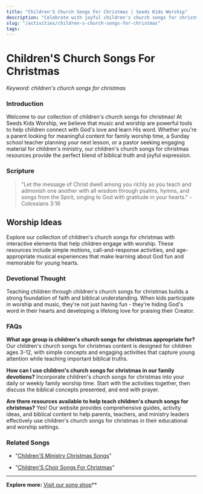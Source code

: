 ```yaml
---
title: "Children'S Church Songs For Christmas | Seeds Kids Worship"
description: "Celebrate with joyful children's church songs for christmas featuring biblical Christmas themes. Holiday worship music for children and families."
slug: "/activities/children-s-church-songs-for-christmas"
tags:
---
```


# Children'S Church Songs For Christmas

_Keyword: children's church songs for christmas_

### Introduction

Welcome to our collection of children's church songs for christmas! At Seeds Kids Worship, we believe that music and worship are powerful tools to help children connect with God's love and learn His word. Whether you're a parent looking for meaningful content for family worship time, a Sunday school teacher planning your next lesson, or a pastor seeking engaging material for children's ministry, our children's church songs for christmas resources provide the perfect blend of biblical truth and joyful expression.

### Scripture

> "Let the message of Christ dwell among you richly as you teach and admonish one another with all wisdom through psalms, hymns, and songs from the Spirit, singing to God with gratitude in your hearts." - Colossians 3:16

## Worship Ideas

Explore our collection of children's church songs for christmas with interactive elements that help children engage with worship. These resources include simple motions, call-and-response activities, and age-appropriate musical experiences that make learning about God fun and memorable for young hearts.

### Devotional Thought

Teaching children through children's church songs for christmas builds a strong foundation of faith and biblical understanding. When kids participate in worship and music, they're not just having fun - they're hiding God's word in their hearts and developing a lifelong love for praising their Creator.

### FAQs

**What age group is children's church songs for christmas appropriate for?**
Our children's church songs for christmas content is designed for children ages 3-12, with simple concepts and engaging activities that capture young attention while teaching important biblical truths.

**How can I use children's church songs for christmas in our family devotions?**
Incorporate children's church songs for christmas into your daily or weekly family worship time. Start with the activities together, then discuss the biblical concepts presented, and end with prayer.

**Are there resources available to help teach children's church songs for christmas?**
Yes! Our website provides comprehensive guides, activity ideas, and biblical content to help parents, teachers, and ministry leaders effectively use children's church songs for christmas in their educational and worship settings.

### Related Songs

- "[Children'S Ministry Christmas Songs](/activities/children-s-ministry-christmas-songs/)"

- "[Children'S Choir Songs For Christmas](/activities/children-s-choir-songs-for-christmas/)"

---

**Explore more:** [Visit our song shop](https://seedskidsworship.com/shop)**

<!-- Schema Markup -->
<script type="application/ld+json">
{
  "@context": "https://schema.org",
  "@type": "MusicRecording",
  "name": "Children'S Church Songs For Christmas",
  "byArtist": {
    "@type": "MusicGroup",
    "name": "Seeds Kids Worship"
  },
  "isFamilyFriendly": true,
  "url": "https://seedskidsworship.com/activities/children-s-church-songs-for-christmas/"
}
</script>